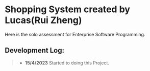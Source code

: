 # Shopping System created by Lucas(Rui Zheng)
Here is the solo assessment for Enterprise Software Programming.

## Development Log:

> * **15/4/2023** Started to doing this Project.